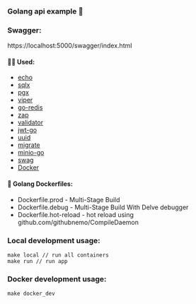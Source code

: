 ### Golang api example 🚀

### Swagger:
https://localhost:5000/swagger/index.html

#### 👨‍💻 Used:
* [echo](https://github.com/labstack/echo)
* [sqlx](https://github.com/jmoiron/sqlx)
* [pgx](https://github.com/jackc/pgx)
* [viper](https://github.com/spf13/viper)
* [go-redis](https://github.com/go-redis/redis)
* [zap](https://github.com/uber-go/zap)
* [validator](https://github.com/go-playground/validator)
* [jwt-go](https://github.com/dgrijalva/jwt-go)
* [uuid](https://github.com/google/uuid)
* [migrate](https://github.com/golang-migrate/migrate)
* [minio-go](https://github.com/minio/minio-go)
* [swag](https://github.com/swaggo/swag)
* [Docker](https://www.docker.com/)

#### 🙌 Golang Dockerfiles:
* Dockerfile.prod - Multi-Stage Build
* Dockerfile.debug - Multi-Stage Build With Delve debugger
* Dockerfile.hot-reload - hot reload using github.com/githubnemo/CompileDaemon

### Local development usage:
    make local // run all containers
    make run // run app

### Docker development usage:
    make docker_dev